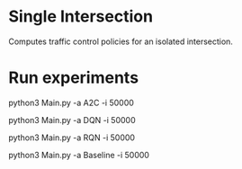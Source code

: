 # Single Intersection

Computes traffic control policies for an isolated intersection.

# Run experiments

python3 Main.py -a A2C -i 50000

python3 Main.py -a DQN -i 50000

python3 Main.py -a RQN -i 50000

python3 Main.py -a Baseline -i 50000
